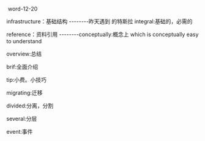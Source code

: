 ​			word-12-20

infrastructure：基础结构	 --------昨天遇到 的特斯拉   integral:基础的，必需的

reference：资料引用			--------conceptually:概念上 which is conceptually easy to understand

overview:总结 

brif:全面介绍

tip:小费。小技巧	

migrating:迁移

divided:分离，分割

several:分层

event:事件

